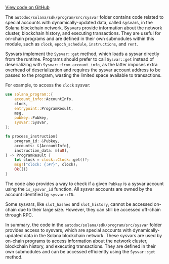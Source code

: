 [View code on GitHub](https://github.com/solana-labs/solana/tree/master/na/sdk/program/src/sysvar)

The `autodoc/solana/sdk/program/src/sysvar` folder contains code related to special accounts with dynamically-updated data, called sysvars, in the Solana blockchain network. Sysvars provide information about the network cluster, blockchain history, and executing transactions. They are useful for on-chain programs and are defined in their own submodules within this module, such as `clock`, `epoch_schedule`, `instructions`, and `rent`.

Sysvars implement the `Sysvar::get` method, which loads a sysvar directly from the runtime. Programs should prefer to call `Sysvar::get` instead of deserializing with `Sysvar::from_account_info`, as the latter imposes extra overhead of deserialization and requires the sysvar account address to be passed to the program, wasting the limited space available to transactions.

For example, to access the `clock` sysvar:

```rust
use solana_program::{
    account_info::AccountInfo,
    clock,
    entrypoint::ProgramResult,
    msg,
    pubkey::Pubkey,
    sysvar::Sysvar,
};

fn process_instruction(
    program_id: &Pubkey,
    accounts: &[AccountInfo],
    instruction_data: &[u8],
) -> ProgramResult {
    let clock = clock::Clock::get()?;
    msg!("clock: {:#?}", clock);
    Ok(())
}
```

The code also provides a way to check if a given `Pubkey` is a sysvar account using the `is_sysvar_id` function. All sysvar accounts are owned by the account identified by `sysvar::ID`.

Some sysvars, like `slot_hashes` and `slot_history`, cannot be accessed on-chain due to their large size. However, they can still be accessed off-chain through RPC.

In summary, the code in the `autodoc/solana/sdk/program/src/sysvar` folder provides access to sysvars, which are special accounts with dynamically-updated data in the Solana blockchain network. These sysvars are used by on-chain programs to access information about the network cluster, blockchain history, and executing transactions. They are defined in their own submodules and can be accessed efficiently using the `Sysvar::get` method.
